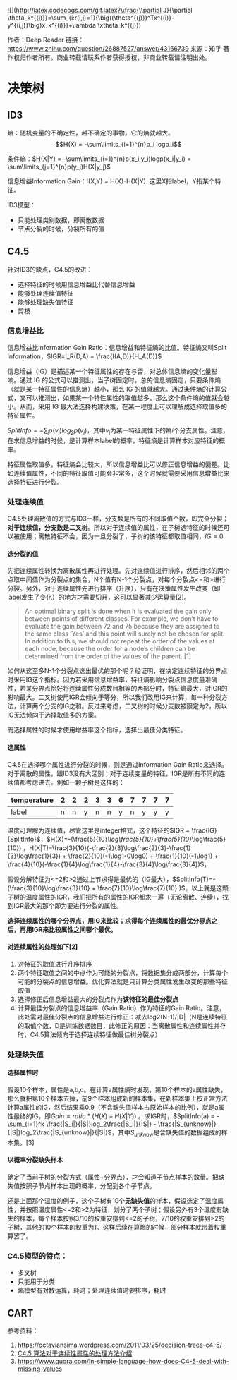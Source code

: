 ![](http://latex.codecogs.com/gif.latex?\\frac{\\partial J}{\\partial \\theta_k^{(j)}}=\\sum_{i:r(i,j)=1}{\\big((\\theta^{(j)})^Tx^{(i)}-y^{(i,j)}\\big)x_k^{(i)}}+\\lambda \\xtheta_k^{(j)})

作者：Deep Reader
链接：https://www.zhihu.com/question/26887527/answer/43166739
来源：知乎
著作权归作者所有。商业转载请联系作者获得授权，非商业转载请注明出处。

# 决策树

## ID3

熵：随机变量的不确定性，越不确定的事物，它的熵就越大。$$H(X) = -\sum\limits_{i=1}^{n}p_i logp_i$$

条件熵：$H(X|Y) = -\sum\limits_{i=1}^{n}p(x_i,y_i)logp(x_i|y_i) = \sum\limits_{j=1}^{n}p(y_j)H(X|y_j)$

信息增益Information Gain：I(X,Y) = H(X)-H(X|Y). 这里X指label，Y指某个特征。

ID3模型：

- 只能处理类别数据，即离散数据
- 节点分裂的时候，分裂所有的值

## C4.5

针对ID3的缺点，C4.5的改进：

- 选择特征的时候用信息增益比代替信息增益
- 能够处理连续值特征
- 能够处理缺失值特征
- 剪枝

### 信息增益比

信息增益比Information Gain Ratio：信息增益和特征熵的比值。特征熵又叫Split Information，$IGR=I_R(D,A) = \frac{I(A,D)}{H_A(D)}$

信息增益（IG）是描述某一个特征属性的存在与否，对总体信息熵的变化量影响。通过 IG 的公式可以推测出，当子树固定时，总的信息熵固定，只要条件熵（就是某一特征属性的信息熵）越小，那么 IG 的值就越大。通过条件熵的计算公式，又可以推测出，如果某一个特性属性的取值越多，那么这个条件熵的值就会越小。从而，采用 IG 最大法选择构建决策，在某一程度上可以理解成选择取值多的特征属性。

${SplitInfo= -\sum_i{p(v_i)}log_2{p(v_i)}}$，其中$v_i$为某一特征属性下的第$i​$个分支属性。注意，在求信息增益的时候，是计算样本label的概率，特征熵是计算样本对应特征的概率。

特征属性取值多，特征熵会比较大，所以信息增益比可以修正信息增益的偏差。比如连续值属性，不同的特征取值可能会非常多，这个时候就需要采用信息增益比来选择特征进行分裂。

### 处理连续值

C4.5处理离散值的方式与ID3一样，分支数是所有的不同取值个数，即完全分裂；**对于连续值，分支数是二叉树**。所以对于连续值的属性，在子树选特征的时候还可以被使用；离散特征不会，因为一旦分裂了，子树的该特征都取值相同，$IG=0$.

#### 选分裂的值

先把连续属性转换为离散属性再进行处理。先对连续值进行排序，然后相邻的两个点取中间值作为分裂点的集合，N个值有N-1个分裂点，对每个分裂点<=和>进行分裂。另外，对于连续属性先进行排序（升序），只有在决策属性发生改变（即label发生了变化）的地方才需要切开，这可以显著减少运算量[2]。

> An optimal binary split is done when it is evaluated the gain only between points of different classes. For example, we don’t have to evaluate the gain between 72 and 75 because they are assigned to the same class ‘Yes’ and this point will surely not be chosen for split. In addition to this, we should not repeat the order of the values at each node, because the order for a node’s children can be determined from the order of the values of the parent. [1]

如何从这至多N-1个分裂点选出最优的那个呢？经证明，在决定连续特征的分界点时采用IG这个指标。因为若采用信息增益率，特征熵影响分裂点信息度量准确性，若某分界点恰好将连续属性分成数目相等的两部分时，特征熵最大，对IGR的影响最大。二叉树使用IGR会倾向于等分，所以我们改用IG来计算，每一种分裂方法，计算两个分支的IG之和。反过来考虑，二叉树的时候分支数被限定为2，所以IG无法倾向于选择取值多的方案。

而选择属性的时候才使用增益率这个指标，选择出最佳分类特征。

#### 选属性

C4.5在选择哪个属性进行分裂的时候，则是通过Information Gain Ratio来选择。对于离散的属性，跟ID3没有大区别；对于连续变量的特征，IGR是所有不同的连续值都考虑进去。例如一颗子树是这样的：

| temperature | 2    | 2    | 2    | 3    | 3    | 6    | 7    | 7    | 7    | 7    |
| ----------- | ---- | ---- | ---- | ---- | ---- | ---- | ---- | ---- | ---- | ---- |
| label       | n    | n    | y    | n    | n    | y    | n    | y    | y    | y    |

温度可理解为连续值，尽管这里是integer格式，这个特征的$IGR = \frac{IG}{SplitInfo}$，$H(X)=-(\frac{5}{10}*\log\frac{5}{10}+\frac{5}{10}*\log\frac{5}{10}) $，$H(X|T)=\frac{3}{10}(-\frac{2}{3}\log\frac{2}{3}-\frac{1}{3}\log\frac{1}{3}) + \frac{2}{10}(-1\log1-0\log0) + \frac{1}{10}(-1\log1) + \frac{4}{10}(-\frac{1}{4}\log\frac{1}{4}-\frac{3}{4}\log\frac{3}{4})$，

假设分解特征为<=2和>2通过上节求得是最优的（IG最大），$SplitInfo(T)=-(\frac{3}{10}\log\frac{3}{10} + \frac{7}{10}\log\frac{7}{10} )$。以上就是这颗子树的温度属性的IGR，我们把所有的属性的IGR都求一遍（无论离散、连续），找到IGR最大的那个即为要进行分裂的属性。

**选择连续属性的哪个分界点，用IG来比较；求得每个连续属性的最优分界点之后，再用IGR来比较属性之间哪个最优。**

#### 对连续属性的处理如下[2]

1. 对特征的取值进行升序排序
2. 两个特征取值之间的中点作为可能的分裂点，将数据集分成两部分，计算每个可能的分裂点的信息增益。优化算法就是只计算分类属性发生改变的那些特征取值
3. 选择修正后信息增益最大的分裂点作为**该特征的最佳分裂点**
4. 计算最佳分裂点的信息增益率（Gain Ratio）作为特征的Gain Ratio。注意，此处需对最佳分裂点的信息增益进行修正：减去log2(N-1)/|D|（N是连续特征的取值个数，D是训练数据数目，此修正的原因：当离散属性和连续属性并存时，C4.5算法倾向于选择连续特征做最佳树分裂点）



### 处理缺失值

#### 选择属性时

假设10个样本，属性是a,b,c。在计算a属性熵时发现，第10个样本的a属性缺失，那么就把第10个样本去掉，前9个样本组成新的样本集，在新样本集上按正常方法计算a属性的IG，然后结果乘0.9（不含缺失值样本占原始样本的比例），就是a属性最终的IG，即$Gain = ratio*(H(X) - H(X|Y))$ 。求IGR时，$SplitInfo(a) = -\sum_{i=1}^k \frac{|S_i|}{|S|}log_2\frac{|S_i|}{|S|} - \frac{|S_{unknow}|}{|S|}log_2\frac{|S_{unknow}|}{|S|}$，其中$S_{unknow}$是含缺失值的数据组成的样本集。[3]

#### 以概率分裂缺失样本

确定了当前子树的分裂方式（属性+分界点），才会知道子节点样本的数量。把缺失值按照子节点样本出现的概率，分配到各个子节点。

还是上面那个温度的例子，这个子树有10个**无缺失值**的样本，假设选定了温度属性，并按照温度属性<=2和>2为特征，划分了两个子树；假设另外有3个温度有缺失的样本，每个样本按照3/10的权重安排到<=2的子树，7/10的权重安排到>2的子树，其他的10个样本的权重为1。这样后续在算熵的时候，部分样本就带着权重算罢了。

### C4.5模型的特点：

- 多叉树
- 只能用于分类
- 熵模型有对数运算，耗时；处理连续值时要排序，耗时



## CART



参考资料：

1. https://octaviansima.wordpress.com/2011/03/25/decision-trees-c4-5/
2. [C4.5 算法对于连续性属性的处理方法介绍](https://blog.csdn.net/shenxiaoming77/article/details/51602976)
3. https://www.quora.com/In-simple-language-how-does-C4-5-deal-with-missing-values





